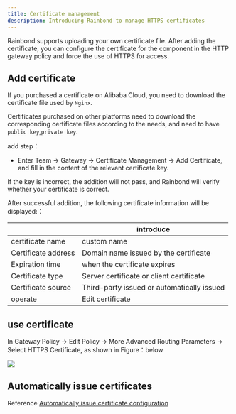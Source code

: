 ```yaml
---
title: Certificate management
description: Introducing Rainbond to manage HTTPS certificates
---
```


Rainbond supports uploading your own certificate file. After adding the certificate, you can configure the certificate for the component in the HTTP gateway policy and force the use of HTTPS for access.

## Add certificate

If you purchased a certificate on Alibaba Cloud, you need to download the certificate file used by `Nginx`.

Certificates purchased on other platforms need to download the corresponding certificate files according to the needs, and need to have `public key`,`private key`.

add step：

- Enter Team -> Gateway -> Certificate Management -> Add Certificate, and fill in the content of the relevant certificate key.

If the key is incorrect, the addition will not pass, and Rainbond will verify whether your certificate is correct.

After successful addition, the following certificate information will be displayed:：

|                     | introduce                                  |
| ------------------- | ------------------------------------------ |
| certificate name    | custom name                                |
| Certificate address | Domain name issued by the certificate      |
| Expiration time     | when the certificate expires               |
| Certificate type    | Server certificate or client certificate   |
| Certificate source  | Third-party issued or automatically issued |
| operate             | Edit certificate                           |

## use certificate

In Gateway Policy -> Edit Policy -> More Advanced Routing Parameters -> Select HTTPS Certificate, as shown in Figure：below

![](https://static.goodrain.com/docs/5.6/use-manual/team-manage/gateway/certs.png)

## Automatically issue certificates

Reference [Automatically issue certificate configuration](/docs/ops-guide/management/auto-cert)
